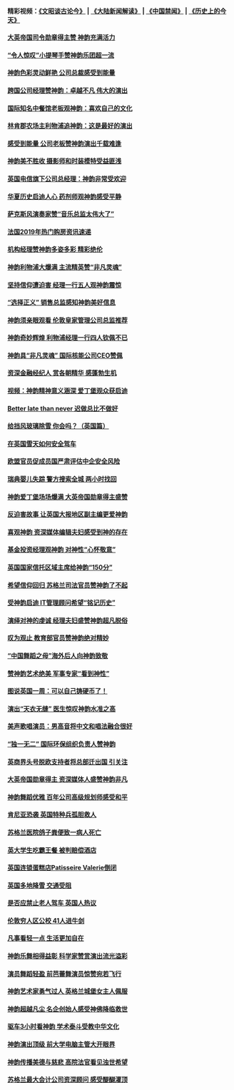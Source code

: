 #### 精彩视频：[《文昭谈古论今》](https://github.com/gfw-breaker/wenzhao/blob/master/README.md?t=01290930) | [《大陆新闻解读》](https://github.com/gfw-breaker/ntdtv-comedy/blob/master/README.md?t=01290930) | [《中国禁闻》](https://github.com/gfw-breaker/ntdtv-news/blob/master/README.md?t=01290930) | [《历史上的今天》](https://github.com/gfw-breaker/today-in-history/blob/master/README.md?t=01290930) 

#### [大英帝国司令勋章得主赞 神韵充满活力](../pages/nsc974/n11009434.md?t=01290930) 

#### [“令人惊叹”小提琴手赞神韵乐团超一流](../pages/nsc974/n11009535.md?t=01290930) 

#### [神韵色彩灵动鲜艳 公司总裁感受到能量](../pages/nsc974/n11009391.md?t=01290930) 

#### [跨国公司经理赞神韵：卓越不凡 伟大的演出](../pages/nsc974/n11009359.md?t=01290930) 

#### [国际知名中餐馆老板观神韵：喜欢自己的文化](../pages/nsc974/n11009314.md?t=01290930) 

#### [林肯郡农场主利物浦追神韵：这是最好的演出](../pages/nsc974/n11009299.md?t=01290930) 

#### [感受到能量 公司老板赞神韵演出千载难逢](../pages/nsc974/n11009226.md?t=01290930) 

#### [神韵美不胜收 摄影师和时装模特受益匪浅](../pages/nsc974/n11009171.md?t=01290930) 

#### [英国电信旗下公司总经理：神韵非常受欢迎](../pages/nsc974/n11008992.md?t=01290930) 

#### [华夏历史启迪人心 药剂师观神韵感受平静](../pages/nsc974/n11007232.md?t=01290930) 

#### [萨克斯风演奏家赞“音乐总监太伟大了”](../pages/nsc974/n11007174.md?t=01290930) 

#### [法国2019年热门购房资讯速递](../pages/nsc974/n10947033.md?t=01290930) 

#### [机构经理赞神韵多姿多彩 精彩绝伦](../pages/nsc974/n11006484.md?t=01290930) 

#### [神韵利物浦大爆满 主流精英赞“非凡灵魂”](../pages/nsc974/n11006697.md?t=01290930) 

#### [坚持信仰遭迫害 经理一行五人观神韵震惊](../pages/nsc974/n11006523.md?t=01290930) 

#### [“选择正义” 销售总监感知神韵美好信息](../pages/nsc974/n11006437.md?t=01290930) 

#### [神韵须亲眼观看 伦敦皇家管理公司总监推荐](../pages/nsc974/n11006402.md?t=01290930) 

#### [神韵奇妙辉煌 利物浦经理一行四人钦佩不已](../pages/nsc974/n11006397.md?t=01290930) 

#### [神韵具“非凡灵魂” 国际核能公司CEO赞佩](../pages/nsc974/n11006353.md?t=01290930) 

#### [资深金融经纪人 赏各朝精华 感蓬勃生机](../pages/nsc974/n11006347.md?t=01290930) 

#### [视频：神韵精神意义涵深 爱丁堡观众获启迪](../pages/nsc974/n11004622.md?t=01290930) 

#### [Better late than never 迟做总比不做好](../pages/nsc974/n11004768.md?t=01290930) 

#### [给挡风玻璃除雪 你会吗？（英国篇）](../pages/nsc974/n11004765.md?t=01290930) 

#### [在英国雪天如何安全驾车](../pages/nsc974/n11004758.md?t=01290930) 

#### [欧盟官员促成员国严肃评估中企安全风险](../pages/nsc974/n11004719.md?t=01290930) 

#### [瑞典婴儿失踪 警方搜索全城 两小时找回](../pages/nsc974/n11004065.md?t=01290930) 

#### [神韵爱丁堡场场爆满 大英帝国勋章得主盛赞](../pages/nsc974/n11003114.md?t=01290930) 

#### [反迫害故事 让英国大报地区副主编更爱神韵](../pages/nsc974/n11003184.md?t=01290930) 

#### [喜观神韵 资深媒体编辑夫妇感受到神的存在](../pages/nsc974/n11003116.md?t=01290930) 

#### [基金投资经理观神韵 对神性“心怀敬意”](../pages/nsc974/n11003069.md?t=01290930) 

#### [英国国家信托区域主席给神韵“150分”](../pages/nsc974/n11003048.md?t=01290930) 

#### [希望信仰回归 苏格兰司法官员赞神韵了不起](../pages/nsc974/n11003060.md?t=01290930) 

#### [受神韵启迪 IT管理顾问希望“铭记历史”](../pages/nsc974/n11003055.md?t=01290930) 

#### [演绎对神的虔诚 经理夫妇盛赞神韵超凡脱俗](../pages/nsc974/n11003014.md?t=01290930) 

#### [叹为观止 教育部官员赞神韵绝对精妙](../pages/nsc974/n11003000.md?t=01290930) 

#### [“中国舞蹈之母”海外后人向神韵致敬](../pages/nsc974/n11002983.md?t=01290930) 

#### [赞神韵艺术绝美 军事专家“看到神性”](../pages/nsc974/n11002960.md?t=01290930) 

#### [图说英国一周：可以自己铸硬币了！](../pages/nsc974/n11002835.md?t=01290930) 

#### [演出“天衣无缝” 医生惊叹神韵水准之高](../pages/nsc974/n11002806.md?t=01290930) 

#### [美声歌唱演员：男高音将中文和唱法融合很好](../pages/nsc974/n11002784.md?t=01290930) 

#### [“独一无二” 国际环保组织负责人赞神韵](../pages/nsc974/n11002679.md?t=01290930) 

#### [英商界头号脱欧支持者将总部迁出国 引关注](../pages/nsc974/n11002435.md?t=01290930) 

#### [大英帝国勋章得主 资深媒体人盛赞神韵非凡](../pages/nsc974/n11002544.md?t=01290930) 

#### [神韵舞蹈优雅 百年公司高级规划师感受和平](../pages/nsc974/n11002532.md?t=01290930) 

#### [肯尼亚恐袭 英国特种兵孤胆救人](../pages/nsc974/n11002522.md?t=01290930) 

#### [苏格兰医院鸽子粪便致一病人死亡](../pages/nsc974/n11002503.md?t=01290930) 

#### [英大学生吃霸王餐 被判赔偿酒店](../pages/nsc974/n11002494.md?t=01290930) 

#### [英国连锁蛋糕店Patisseire Valerie倒闭](../pages/nsc974/n11002478.md?t=01290930) 

#### [英国多地降雪 交通受阻](../pages/nsc974/n11002473.md?t=01290930) 

#### [是否应禁止老人驾车 英国人热议](../pages/nsc974/n11002456.md?t=01290930) 

#### [伦敦穷人区公校 41人进牛剑](../pages/nsc974/n11002447.md?t=01290930) 

#### [凡事看轻一点 生活更加自在](../pages/nsc974/n11001530.md?t=01290930) 

#### [神韵乐舞相得益彰 科学家赞赏演出流光溢彩](../pages/nsc974/n11000482.md?t=01290930) 

#### [演员舞蹈轻盈 前芭蕾舞演员惊赞宛若飞行](../pages/nsc974/n11000679.md?t=01290930) 

#### [神韵艺术家勇气过人 英格兰城堡女主人佩服](../pages/nsc974/n11000611.md?t=01290930) 

#### [神韵超越凡尘 名企创始人感受神佛降临救世](../pages/nsc974/n11000367.md?t=01290930) 

#### [驱车3小时看神韵 学术泰斗受教中华文化](../pages/nsc974/n11000203.md?t=01290930) 

#### [神韵演出顶级 前大学电脑主管大开眼界](../pages/nsc974/n11000267.md?t=01290930) 

#### [神韵传播美德与慈悲 高院法官看见浊世希望](../pages/nsc974/n11000186.md?t=01290930) 

#### [苏格兰最大会计公司资深顾问 感受醍醐灌顶](../pages/nsc974/n11000151.md?t=01290930) 

